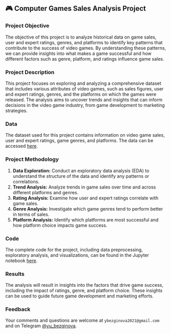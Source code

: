## 🎮 **Computer Games Sales Analysis Project**

### **Project Objective**
The objective of this project is to analyze historical data on game sales, user and expert ratings, genres, and platforms to identify key patterns that contribute to the success of video games. By understanding these patterns, we can provide insights into what makes a game successful and how different factors such as genre, platform, and ratings influence game sales.

### **Project Description**
This project focuses on exploring and analyzing a comprehensive dataset that includes various attributes of video games, such as sales figures, user and expert ratings, genres, and the platforms on which the games were released. The analysis aims to uncover trends and insights that can inform decisions in the video game industry, from game development to marketing strategies.

### **Data**
The dataset used for this project contains information on video game sales, user and expert ratings, game genres, and platforms. The data can be accessed [here](https://github.com/ybezginova2016/DA_6_Computer_Games/blob/main/games.csv).

### **Project Methodology**
1. **Data Exploration:** Conduct an exploratory data analysis (EDA) to understand the structure of the data and identify any patterns or correlations.
2. **Trend Analysis:** Analyze trends in game sales over time and across different platforms and genres.
3. **Rating Analysis:** Examine how user and expert ratings correlate with game sales.
4. **Genre Analysis:** Investigate which game genres tend to perform better in terms of sales.
5. **Platform Analysis:** Identify which platforms are most successful and how platform choice impacts game success.

### **Code**
The complete code for the project, including data preprocessing, exploratory analysis, and visualizations, can be found in the Jupyter notebook [here](https://github.com/ybezginova2016/DA_6_Computer_Games/blob/main/games_main.ipynb).

### **Results**
The analysis will result in insights into the factors that drive game success, including the impact of ratings, genre, and platform choice. These insights can be used to guide future game development and marketing efforts.

### **Feedback**
Your comments and questions are welcome at `ybezginova2021@gmail.com` and on Telegram [@yu_bezginova](https://t.me/ybezginova).
